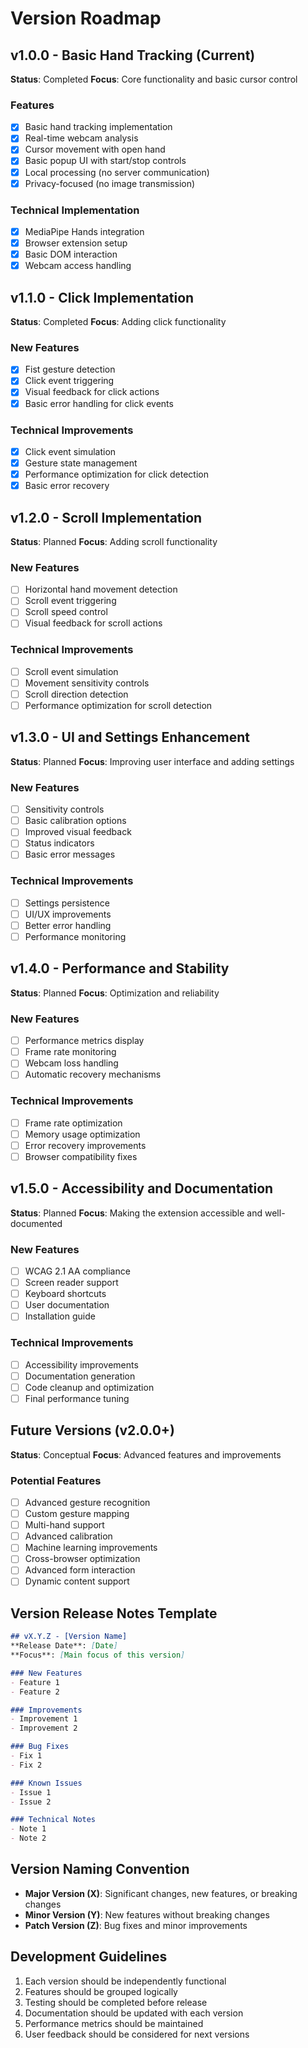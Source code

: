 # Version Roadmap

## v1.0.0 - Basic Hand Tracking (Current)
**Status**: Completed
**Focus**: Core functionality and basic cursor control

### Features
- [x] Basic hand tracking implementation
- [x] Real-time webcam analysis
- [x] Cursor movement with open hand
- [x] Basic popup UI with start/stop controls
- [x] Local processing (no server communication)
- [x] Privacy-focused (no image transmission)

### Technical Implementation
- [x] MediaPipe Hands integration
- [x] Browser extension setup
- [x] Basic DOM interaction
- [x] Webcam access handling

## v1.1.0 - Click Implementation
**Status**: Completed
**Focus**: Adding click functionality

### New Features
- [x] Fist gesture detection
- [x] Click event triggering
- [x] Visual feedback for click actions
- [x] Basic error handling for click events

### Technical Improvements
- [x] Click event simulation
- [x] Gesture state management
- [x] Performance optimization for click detection
- [x] Basic error recovery

## v1.2.0 - Scroll Implementation
**Status**: Planned
**Focus**: Adding scroll functionality

### New Features
- [ ] Horizontal hand movement detection
- [ ] Scroll event triggering
- [ ] Scroll speed control
- [ ] Visual feedback for scroll actions

### Technical Improvements
- [ ] Scroll event simulation
- [ ] Movement sensitivity controls
- [ ] Scroll direction detection
- [ ] Performance optimization for scroll detection

## v1.3.0 - UI and Settings Enhancement
**Status**: Planned
**Focus**: Improving user interface and adding settings

### New Features
- [ ] Sensitivity controls
- [ ] Basic calibration options
- [ ] Improved visual feedback
- [ ] Status indicators
- [ ] Basic error messages

### Technical Improvements
- [ ] Settings persistence
- [ ] UI/UX improvements
- [ ] Better error handling
- [ ] Performance monitoring

## v1.4.0 - Performance and Stability
**Status**: Planned
**Focus**: Optimization and reliability

### New Features
- [ ] Performance metrics display
- [ ] Frame rate monitoring
- [ ] Webcam loss handling
- [ ] Automatic recovery mechanisms

### Technical Improvements
- [ ] Frame rate optimization
- [ ] Memory usage optimization
- [ ] Error recovery improvements
- [ ] Browser compatibility fixes

## v1.5.0 - Accessibility and Documentation
**Status**: Planned
**Focus**: Making the extension accessible and well-documented

### New Features
- [ ] WCAG 2.1 AA compliance
- [ ] Screen reader support
- [ ] Keyboard shortcuts
- [ ] User documentation
- [ ] Installation guide

### Technical Improvements
- [ ] Accessibility improvements
- [ ] Documentation generation
- [ ] Code cleanup and optimization
- [ ] Final performance tuning

## Future Versions (v2.0.0+)
**Status**: Conceptual
**Focus**: Advanced features and improvements

### Potential Features
- [ ] Advanced gesture recognition
- [ ] Custom gesture mapping
- [ ] Multi-hand support
- [ ] Advanced calibration
- [ ] Machine learning improvements
- [ ] Cross-browser optimization
- [ ] Advanced form interaction
- [ ] Dynamic content support

## Version Release Notes Template
```markdown
## vX.Y.Z - [Version Name]
**Release Date**: [Date]
**Focus**: [Main focus of this version]

### New Features
- Feature 1
- Feature 2

### Improvements
- Improvement 1
- Improvement 2

### Bug Fixes
- Fix 1
- Fix 2

### Known Issues
- Issue 1
- Issue 2

### Technical Notes
- Note 1
- Note 2
```

## Version Naming Convention
- **Major Version (X)**: Significant changes, new features, or breaking changes
- **Minor Version (Y)**: New features without breaking changes
- **Patch Version (Z)**: Bug fixes and minor improvements

## Development Guidelines
1. Each version should be independently functional
2. Features should be grouped logically
3. Testing should be completed before release
4. Documentation should be updated with each version
5. Performance metrics should be maintained
6. User feedback should be considered for next versions 